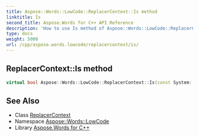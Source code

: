 ```yaml
---
title: Aspose::Words::LowCode::ReplacerContext::Is method
linktitle: Is
second_title: Aspose.Words for C++ API Reference
description: 'How to use Is method of Aspose::Words::LowCode::ReplacerContext class in C++.'
type: docs
weight: 5000
url: /cpp/aspose.words.lowcode/replacercontext/is/
---
```

## ReplacerContext::Is method




```cpp
virtual bool Aspose::Words::LowCode::ReplacerContext::Is(const System::TypeInfo &target) const override
```

## See Also

* Class [ReplacerContext](../)
* Namespace [Aspose::Words::LowCode](../../)
* Library [Aspose.Words for C++](../../../)
